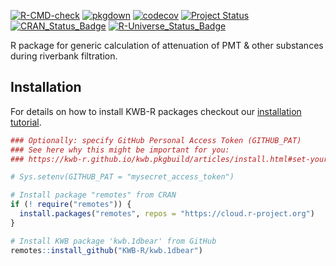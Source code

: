 [![R-CMD-check](https://github.com/KWB-R/kwb.1dbear/workflows/R-CMD-check/badge.svg)](https://github.com/KWB-R/kwb.1dbear/actions?query=workflow%3AR-CMD-check)
[![pkgdown](https://github.com/KWB-R/kwb.1dbear/workflows/pkgdown/badge.svg)](https://github.com/KWB-R/kwb.1dbear/actions?query=workflow%3Apkgdown)
[![codecov](https://codecov.io/github/KWB-R/kwb.1dbear/branch/main/graphs/badge.svg)](https://codecov.io/github/KWB-R/kwb.1dbear)
[![Project Status](https://img.shields.io/badge/lifecycle-experimental-orange.svg)](https://www.tidyverse.org/lifecycle/#experimental)
[![CRAN_Status_Badge](https://www.r-pkg.org/badges/version/kwb.1dbear)]()
[![R-Universe_Status_Badge](https://kwb-r.r-universe.dev/badges/kwb.1dbear)](https://kwb-r.r-universe.dev/)

R package for generic calculation of attenuation of PMT &
other substances during riverbank filtration.

## Installation

For details on how to install KWB-R packages checkout our [installation tutorial](https://kwb-r.github.io/kwb.pkgbuild/articles/install.html).

```r
### Optionally: specify GitHub Personal Access Token (GITHUB_PAT)
### See here why this might be important for you:
### https://kwb-r.github.io/kwb.pkgbuild/articles/install.html#set-your-github_pat

# Sys.setenv(GITHUB_PAT = "mysecret_access_token")

# Install package "remotes" from CRAN
if (! require("remotes")) {
  install.packages("remotes", repos = "https://cloud.r-project.org")
}

# Install KWB package 'kwb.1dbear' from GitHub
remotes::install_github("KWB-R/kwb.1dbear")
```
